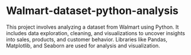 # Walmart-dataset-python-analysis
This project involves analyzing a dataset from Walmart using Python. It includes data exploration, cleaning, and visualizations to uncover insights into sales, products, and customer behavior. Libraries like Pandas, Matplotlib, and Seaborn are used for analysis and visualization.
